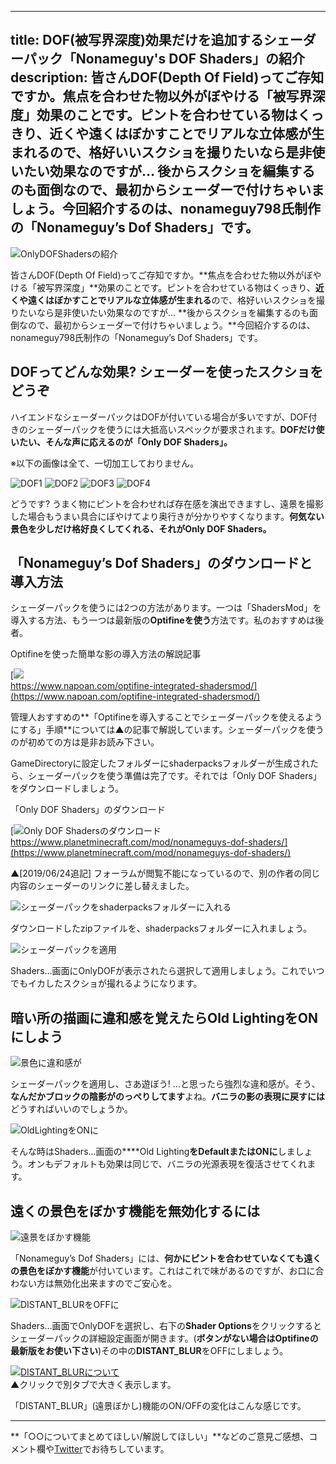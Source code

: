 
---
title: DOF(被写界深度)効果だけを追加するシェーダーパック「Nonameguy's DOF Shaders」の紹介
description: 皆さんDOF(Depth Of Field)ってご存知ですか。焦点を合わせた物以外がぼやける「被写界深度」効果のことです。ピントを合わせている物はくっきり、近くや遠くはぼかすことでリアルな立体感が生まれるので、格好いいスクショを撮りたいなら是非使いたい効果なのですが… 後からスクショを編集するのも面倒なので、最初からシェーダーで付けちゃいましょう。今回紹介するのは、nonameguy798氏制作の「Nonameguy’s Dof Shaders」です。
---

![OnlyDOFShadersの紹介](https://cdn-ak.f.st-hatena.com/images/fotolife/s/sasigume/20210208/20210208111328.png)

皆さんDOF(Depth Of Field)ってご存知ですか。**焦点を合わせた物以外がぼやける「被写界深度」**効果のことです。ピントを合わせている物はくっきり、**近くや遠くはぼかすことでリアルな立体感が生まれる**ので、格好いいスクショを撮りたいなら是非使いたい効果なのですが… **後からスクショを編集するのも面倒なので、最初からシェーダーで付けちゃいましょう。**今回紹介するのは、nonameguy798氏制作の「Nonameguy’s Dof Shaders」です。

## DOFってどんな効果? シェーダーを使ったスクショをどうぞ

ハイエンドなシェーダーパックはDOFが付いている場合が多いですが、DOF付きのシェーダーパックを使うには大抵高いスペックが要求されます。**DOFだけ使いたい、そんな声に応えるのが「Only DOF Shaders」。**

※以下の画像は全て、一切加工しておりません。

![DOF1](https://cdn-ak.f.st-hatena.com/images/fotolife/s/sasigume/20210208/20210208091605.png) ![DOF2](https://cdn-ak.f.st-hatena.com/images/fotolife/s/sasigume/20210208/20210208091609.png) ![DOF3](https://cdn-ak.f.st-hatena.com/images/fotolife/s/sasigume/20210208/20210208091613.png) ![DOF4](https://cdn-ak.f.st-hatena.com/images/fotolife/s/sasigume/20210208/20210208091616.png)

どうです? うまく物にピントを合わせれば存在感を演出できますし、遠景を撮影した場合もうまい具合にぼやけてより奥行きが分かりやすくなります。**何気ない景色を少しだけ格好良くしてくれる、それがOnly DOF Shaders。**

## 「Nonameguy’s Dof Shaders」のダウンロードと導入方法

シェーダーパックを使うには2つの方法があります。一つは「ShadersMod」を導入する方法、もう一つは最新版の**Optifineを使う**方法です。私のおすすめは後者。

Optifineを使った簡単な影の導入方法の解説記事

[![](https://cdn-ak.f.st-hatena.com/images/fotolife/s/sasigume/20210208/20210208091403.png)  
https://www.napoan.com/optifine-integrated-shadersmod/](https://www.napoan.com/optifine-integrated-shadersmod/)

管理人おすすめの**「Optifineを導入することでシェーダーパックを使えるようにする」手順**については▲の記事で解説しています。シェーダーパックを使うのが初めての方は是非お読み下さい。

GameDirectoryに設定したフォルダーにshaderpacksフォルダーが生成されたら、シェーダーパックを使う準備は完了です。それでは「Only DOF Shaders」をダウンロードしましょう。

「Only DOF Shaders」のダウンロード

[![Only DOF Shadersのダウンロード](https://cdn-ak.f.st-hatena.com/images/fotolife/s/sasigume/20210208/20210208111740.jpg)  
https://www.planetminecraft.com/mod/nonameguys-dof-shaders/](https://www.planetminecraft.com/mod/nonameguys-dof-shaders/)

▲\[2019/06/24追記\] フォーラムが閲覧不能になっているので、別の作者の同じ内容のシェーダーのリンクに差し替えました。

![シェーダーパックをshaderpacksフォルダーに入れる](https://cdn-ak.f.st-hatena.com/images/fotolife/s/sasigume/20210208/20210208090455.jpg)

ダウンロードしたzipファイルを、shaderpacksフォルダーに入れましょう。

![シェーダーパックを適用](https://cdn-ak.f.st-hatena.com/images/fotolife/s/sasigume/20210208/20210208105452.png)

Shaders…画面にOnlyDOFが表示されたら選択して適用しましょう。これでいつでもイカしたスクショが撮れるようになります。

## 暗い所の描画に違和感を覚えたらOld LightingをONにしよう

![景色に違和感が](https://cdn-ak.f.st-hatena.com/images/fotolife/s/sasigume/20210208/20210208091620.png)

シェーダーパックを適用し、さあ遊ぼう! …と思ったら強烈な違和感が。そう、**なんだかブロックの陰影がのっぺりしてます**よね。**バニラの影の表現に戻すには**どうすればいいのでしょうか。

![OldLightingをONに](https://cdn-ak.f.st-hatena.com/images/fotolife/s/sasigume/20210208/20210208091624.png)

そんな時はShaders…画面の****Old Lighting**をDefaultまたはONに**しましょう。オンもデフォルトも効果は同じで、バニラの光源表現を復活させてくれます。

## 遠くの景色をぼかす機能を無効化するには

![遠景をぼかす機能](https://cdn-ak.f.st-hatena.com/images/fotolife/s/sasigume/20210208/20210208105923.png)

「Nonameguy’s Dof Shaders」には、**何かにピントを合わせていなくても遠くの景色をぼかす機能**が付いています。これはこれで味があるのですが、お口に合わない方は無効化出来ますのでご安心を。

![DISTANT_BLURをOFFに](https://cdn-ak.f.st-hatena.com/images/fotolife/s/sasigume/20210208/20210208104637.png)

Shaders…画面でOnlyDOFを選択し、右下の**Shader Options**をクリックするとシェーダーパックの詳細設定画面が開きます。(**ボタンがない場合はOptifineの最新版をお使い下さい**)その中の**DISTANT\_BLUR**をOFFにしましょう。

[![DISTANT_BLURについて](https://cdn-ak.f.st-hatena.com/images/fotolife/s/sasigume/20210208/20210208095602.png)](https://exr-nap.sakura.ne.jp/www.napoan.com/wp-content/uploads/2016/03/0b85f7ba89d01827531bfa5130b9e369.png)  
▲クリックで別タブで大きく表示します。

「DISTANT\_BLUR」(遠景ぼかし)機能のON/OFFの変化はこんな感じです。

---

**「○○についてまとめてほしい/解説してほしい」**などのご意見ご感想、コメント欄や[Twitter](https://twitter.com/napoan)でお待ちしています。
